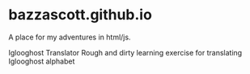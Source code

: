 # bazzascott.github.io

A place for my adventures in html/js.

Iglooghost Translator
Rough and dirty learning exercise for translating Iglooghost alphabet
